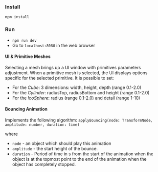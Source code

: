 ### Install

`npm install`

### Run

- `npm run dev`
- Go to `localhost:8080` in the web browser

#### UI & Primitive Meshes

Selecting a mesh brings up a UI window with primitives parameters adjustment.
When a primitive mesh is selected, the UI displays options specific for the selected primitive. It is possible to set:

- For the _Cube_: 3 dimensions: width, height, depth (range 0.1-2.0)
- For the _Cylinder_: radiusTop, radiusBottom and height (range 0.1-2.0)
- For the _IcoSphere_: radius (range 0.1-2.0) and detail (range 1-10)

#### Bouncing Animation

Implements the following algorithm:
`applyBouncing(node: TransformNode, amplitude: number, duration: time)`

where

- `node` - an object which should play this animation
- `amplitude` - the start height of the bounce.
- `duration` - Period of time in s from the start of the animation when the object is at the topmost point to the end of the animation when the object has completely stopped.
